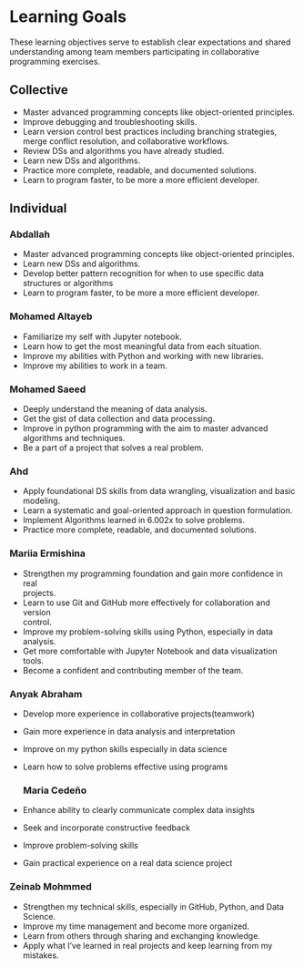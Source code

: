 # Learning Goals

These learning objectives serve to establish clear expectations and shared
understanding among team members participating in collaborative programming exercises.

## Collective

- Master advanced programming concepts like object-oriented principles.
- Improve debugging and troubleshooting skills.
- Learn version control best practices including
branching strategies, merge conflict resolution, and collaborative workflows.
- Review DSs and algorithms you have already studied.
- Learn new DSs and algorithms.
- Practice more complete, readable, and documented solutions.
- Learn to program faster, to be more a more efficient developer.

## Individual

### Abdallah

- Master advanced programming concepts like object-oriented principles.
- Learn new DSs and algorithms.
- Develop better pattern recognition for when to use specific data
structures or algorithms
- Learn to program faster, to be more a more efficient developer.

### Mohamed Altayeb

- Familiarize my self with Jupyter notebook.
- Learn how to get the most meaningful data from each situation.
- Improve my abilities with Python and working with new libraries.
- Improve my abilities to work in a team.

### Mohamed Saeed

- Deeply understand the meaning of data analysis.
- Get the gist of data collection and data processing.
- Improve in python programming with the aim to master advanced algorithms and techniques.
- Be a part of a project that solves a real problem.

### Ahd

- Apply foundational DS skills from data wrangling, visualization and basic modeling.
- Learn a systematic and goal-oriented approach in question formulation.
- Implement Algorithms learned in 6.002x to solve problems.
- Practice more complete, readable, and documented solutions.

### Mariia Ermishina

- Strengthen my programming foundation and gain more confidence in real  
  projects.  
- Learn to use Git and GitHub more effectively for collaboration and version  
  control.  
- Improve my problem-solving skills using Python, especially in data analysis.  
- Get more comfortable with Jupyter Notebook and data visualization tools.  
- Become a confident and contributing member of the team.

### Anyak Abraham

- Develop more experience in collaborative projects(teamwork)
- Gain more experience in data analysis and interpretation
- Improve on my python skills especially in data science
- Learn how to solve problems effective using programs

  ### Maria Cedeño

- Enhance ability to clearly communicate complex data insights
- Seek and incorporate constructive feedback
- Improve problem-solving skills
- Gain practical experience on a real data science project

### Zeinab Mohmmed 

- Strengthen my technical skills, especially in GitHub, Python, and Data Science.
- Improve my time management and become more organized.
- Learn from others through sharing and exchanging knowledge.
- Apply what I’ve learned in real projects and keep learning from my mistakes.
